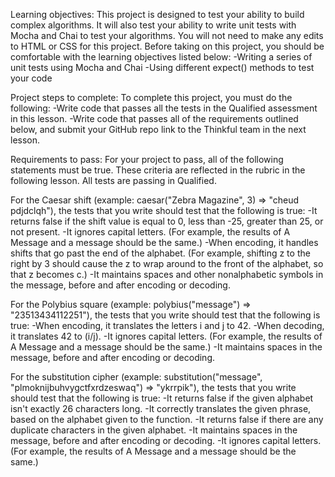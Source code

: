 Learning objectives:
This project is designed to test your ability to build complex algorithms. It will also test your ability to write unit tests with Mocha and Chai to test your algorithms. You will not need to make any edits to HTML or CSS for this project. Before taking on this project, you should be comfortable with the learning objectives listed below:
-Writing a series of unit tests using Mocha and Chai
-Using different expect() methods to test your code

Project steps to complete:
To complete this project, you must do the following:
-Write code that passes all the tests in the Qualified assessment in this lesson.
-Write code that passes all of the requirements outlined below, and submit your GitHub repo link to the Thinkful team in the next lesson.

Requirements to pass:
For your project to pass, all of the following statements must be true. These criteria are reflected in the rubric in the following lesson.
All tests are passing in Qualified.

For the Caesar shift (example: caesar("Zebra Magazine", 3) => "cheud pdjdclqh"), the tests that you write should test that the following is true:
-It returns false if the shift value is equal to 0, less than -25, greater than 25, or not present.
-It ignores capital letters. (For example, the results of A Message and a message should be the same.)
-When encoding, it handles shifts that go past the end of the alphabet. (For example, shifting z to the right by 3 should cause the z to wrap around to the front of the alphabet, so that z becomes c.)
-It maintains spaces and other nonalphabetic symbols in the message, before and after encoding or decoding.

For the Polybius square (example: polybius("message") => "23513434112251"), the tests that you write should test that the following is true:
-When encoding, it translates the letters i and j to 42.
-When decoding, it translates 42 to (i/j).
-It ignores capital letters. (For example, the results of A Message and a message should be the same.)
-It maintains spaces in the message, before and after encoding or decoding.

For the substitution cipher (example: substitution("message", "plmoknijbuhvygctfxrdzeswaq") => "ykrrpik"), the tests that you write should test that the following is true:
-It returns false if the given alphabet isn't exactly 26 characters long.
-It correctly translates the given phrase, based on the alphabet given to the function.
-It returns false if there are any duplicate characters in the given alphabet.
-It maintains spaces in the message, before and after encoding or decoding.
-It ignores capital letters. (For example, the results of A Message and a message should be the same.)
